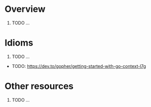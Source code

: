 # Overview
1. TODO ...


# Idioms
1. TODO ...

- TODO: https://dev.to/gopher/getting-started-with-go-context-l7g


# Other resources
1. TODO ...
